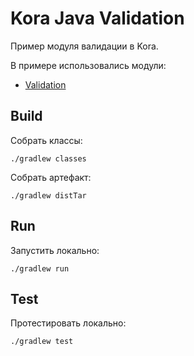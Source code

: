 # Kora Java Validation

Пример модуля валидации в Kora.

В примере использовались модули:
- [Validation](https://kora-projects.github.io/kora-docs/ru/documentation/validation/)

## Build

Собрать классы:

```shell
./gradlew classes
```

Собрать артефакт:

```shell
./gradlew distTar
```

## Run

Запустить локально:
```shell
./gradlew run
```

## Test

Протестировать локально:
```shell
./gradlew test
```
